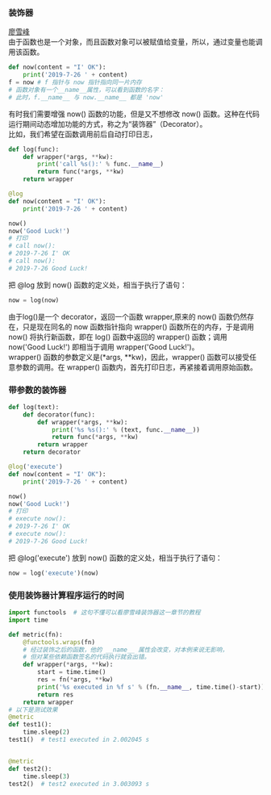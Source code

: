 ### 装饰器
[廖雪峰](https://www.liaoxuefeng.com/wiki/1016959663602400/1017451662295584)  
由于函数也是一个对象，而且函数对象可以被赋值给变量，所以，通过变量也能调用该函数。
```python
def now(content = "I' OK"):
	print('2019-7-26 ' + content)
f = now # f 指针与 now 指针指向同一片内存
# 函数对象有一个__name__属性，可以看到函数的名字：
# 此时，f.__name__ 与 now.__name__ 都是 'now'
```

有时我们需要增强 now() 函数的功能，但是又不想修改 now() 函数。这种在代码运行期间动态增加功能的方式，称之为“装饰器”（Decorator）。  
比如，我们希望在函数调用前后自动打印日志，  

```python
def log(func):
    def wrapper(*args, **kw):
        print('call %s():' % func.__name__)
        return func(*args, **kw)
    return wrapper

@log
def now(content = "I' OK"):
	print('2019-7-26 ' + content)

now()
now('Good Luck!')
# 打印
# call now():
# 2019-7-26 I' OK
# call now():
# 2019-7-26 Good Luck!
```
把 @log 放到 now() 函数的定义处，相当于执行了语句：
```python
now = log(now)
```
由于log()是一个 decorator，返回一个函数 wrapper,原来的 now() 函数仍然存在，只是现在同名的 now 函数指针指向 wrapper() 函数所在的内存，于是调用 now() 将执行新函数，即在 log() 函数中返回的 wrapper() 函数；调用 now('Good Luck!') 即相当于调用 wrapper('Good Luck!')。  
wrapper() 函数的参数定义是(*args, **kw)，因此，wrapper() 函数可以接受任意参数的调用。在 wrapper() 函数内，首先打印日志，再紧接着调用原始函数。

### 带参数的装饰器

```python
def log(text):
    def decorator(func):
        def wrapper(*args, **kw):
            print('%s %s():' % (text, func.__name__))
            return func(*args, **kw)
        return wrapper
    return decorator

@log('execute')
def now(content = "I' OK"):
	print('2019-7-26 ' + content)

now()
now('Good Luck!')
# 打印
# execute now():
# 2019-7-26 I' OK
# execute now():
# 2019-7-26 Good Luck!
```
把 @log('execute') 放到 now() 函数的定义处，相当于执行了语句：
```python
now = log('execute')(now)
```

### 使用装饰器计算程序运行的时间
```python
import functools  # 这句不懂可以看廖雪峰装饰器这一章节的教程
import time

def metric(fn):
    @functools.wraps(fn)
	# 经过装饰之后的函数，他的 __name__ 属性会改变，对本例来说无影响，
	# 但对某些依赖函数签名的代码执行就会出错。
    def wrapper(*args, **kw):
        start = time.time()
        res = fn(*args, **kw)
        print('%s executed in %f s' % (fn.__name__, time.time()-start))
        return res
    return wrapper
# 以下是测试效果
@metric
def test1():
    time.sleep(2)
test1()  # test1 executed in 2.002045 s


@metric
def test2():
    time.sleep(3)
test2()  # test2 executed in 3.003093 s
```


